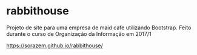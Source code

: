 # rabbithouse
Projeto de site para uma empresa de maid cafe utilizando Bootstrap. Feito durante o curso de Organização da Informação em 2017/1

https://sorazem.github.io/rabbithouse/

